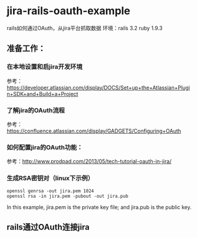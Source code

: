 # jira-rails-oauth-example
rails如何通过OAuth，从jira平台抓取数据
环境：rails 3.2 ruby 1.9.3

## 准备工作：

### 在本地设置和启jira开发环境

参考：https://developer.atlassian.com/display/DOCS/Set+up+the+Atlassian+Plugin+SDK+and+Build+a+Project

### 了解jira的OAuth流程

参考：https://confluence.atlassian.com/display/GADGETS/Configuring+OAuth

### 如何配置jira的OAuth功能：

参考：http://www.prodpad.com/2013/05/tech-tutorial-oauth-in-jira/

### 生成RSA密钥对（linux下示例）

    openssl genrsa -out jira.pem 1024
    openssl rsa -in jira.pem -pubout -out jira.pub

In this example, jira.pem is the private key file; and jira.pub is the public key.

## rails通过OAuth连接jira







